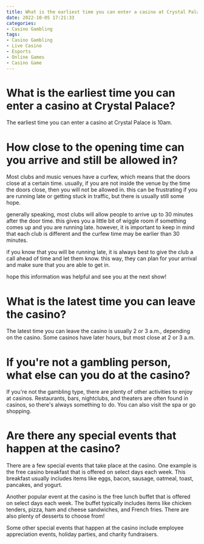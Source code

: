 ```yaml
---
title: What is the earliest time you can enter a casino at Crystal Palace
date: 2022-10-05 17:21:33
categories:
- Casino Gambling
tags:
- Casino Gambling
- Live Casino
- Esports
- Online Games
- Casino Game
---
```



#  What is the earliest time you can enter a casino at Crystal Palace?

The earliest time you can enter a casino at Crystal Palace is 10am.

#  How close to the opening time can you arrive and still be allowed in?

Most clubs and music venues have a curfew, which means that the doors close at a certain time. usually, if you are not inside the venue by the time the doors close, then you will not be allowed in. this can be frustrating if you are running late or getting stuck in traffic, but there is usually still some hope.

generally speaking, most clubs will allow people to arrive up to 30 minutes after the door time. this gives you a little bit of wiggle room if something comes up and you are running late. however, it is important to keep in mind that each club is different and the curfew time may be earlier than 30 minutes.

if you know that you will be running late, it is always best to give the club a call ahead of time and let them know. this way, they can plan for your arrival and make sure that you are able to get in.

hope this information was helpful and see you at the next show!

#  What is the latest time you can leave the casino?

The latest time you can leave the casino is usually 2 or 3 a.m., depending on the casino. Some casinos have later hours, but most close at 2 or 3 a.m.

#  If you're not a gambling person, what else can you do at the casino?

If you're not the gambling type, there are plenty of other activities to enjoy at casinos. Restaurants, bars, nightclubs, and theaters are often found in casinos, so there's always something to do. You can also visit the spa or go shopping.

#  Are there any special events that happen at the casino?

There are a few special events that take place at the casino. One example is the free casino breakfast that is offered on select days each week. This breakfast usually includes items like eggs, bacon, sausage, oatmeal, toast, pancakes, and yogurt.

Another popular event at the casino is the free lunch buffet that is offered on select days each week. The buffet typically includes items like chicken tenders, pizza, ham and cheese sandwiches, and French fries. There are also plenty of desserts to choose from!

Some other special events that happen at the casino include employee appreciation events, holiday parties, and charity fundraisers.